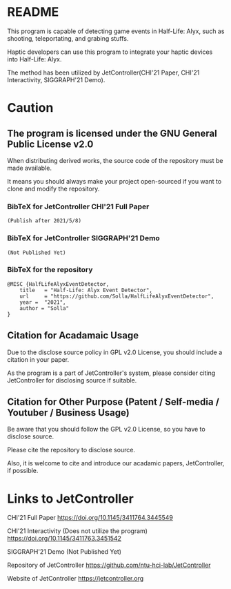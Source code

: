 # README

This program is capable of detecting game events in Half-Life: Alyx, such as shooting, teleportating, and grabing stuffs.

Haptic developers can use this program to integrate your haptic devices into Half-Life: Alyx.

The method has been utilized by JetController(CHI'21 Paper, CHI'21 Interactivity, SIGGRAPH'21 Demo).


# Caution

## The program is licensed under the GNU General Public License v2.0

When distributing derived works, the source code of the repository must be made available.

It means you should always make your project open-sourced if you want to clone and modify the repository.

### BibTeX for JetController CHI'21 Full Paper
```
(Publish after 2021/5/8)
```

### BibTeX for JetController SIGGRAPH'21 Demo
```
(Not Published Yet)
```

### BibTeX for the repository
```
@MISC {HalfLifeAlyxEventDetector,
    title   = "Half-Life: Alyx Event Detector",
    url     = "https://github.com/Solla/HalfLifeAlyxEventDetector",
    year =  "2021",
    author = "Solla"
}
```
## Citation for Acadamaic Usage

Due to the disclose source policy in GPL v2.0 License, you should include a citation in your paper.
 
As the program is a part of JetController's system, please consider citing JetController for disclosing source if suitable.

## Citation for Other Purpose (Patent / Self-media / Youtuber / Business Usage)

Be aware that you should follow the GPL v2.0 License, so you have to disclose source.

Please cite the repository to disclose source.

Also, it is welcome to cite and introduce our acadamic papers, JetController, if possible.

# Links to JetController

CHI'21 Full Paper
https://doi.org/10.1145/3411764.3445549

CHI'21 Interactivity (Does not utilize the program) 
https://doi.org/10.1145/3411763.3451542

SIGGRAPH'21 Demo
(Not Published Yet)

Repository of JetController
https://github.com/ntu-hci-lab/JetController

Website of JetController
https://jetcontroller.org
